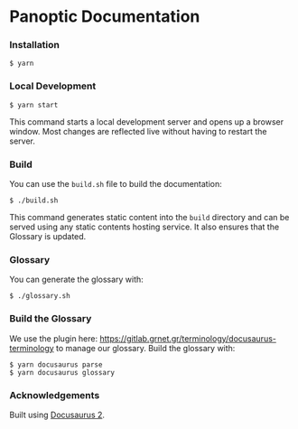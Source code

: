 # Panoptic Documentation



### Installation

```
$ yarn
```

### Local Development

```
$ yarn start
```

This command starts a local development server and opens up a browser window. Most changes are reflected live without having to restart the server.

### Build

You can use the `build.sh` file to build the documentation:

```
$ ./build.sh
```

This command generates static content into the `build` directory and can be served using any static contents hosting service. It also ensures that the Glossary is updated.

### Glossary

You can generate the glossary with:

```
$ ./glossary.sh
```

### Build the Glossary

We use the plugin here: https://gitlab.grnet.gr/terminology/docusaurus-terminology to manage our glossary. Build the glossary with:

```
$ yarn docusaurus parse
$ yarn docusaurus glossary
```

### Acknowledgements

Built using [Docusaurus 2](https://docusaurus.io/).
